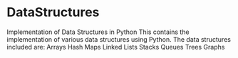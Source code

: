 # DataStructures
Implementation of Data Structures in Python
This contains the implementation of various data structures using Python. The data structures included are:
Arrays
Hash Maps
Linked Lists
Stacks
Queues
Trees
Graphs
